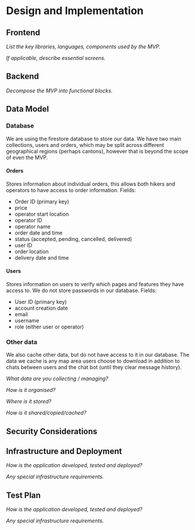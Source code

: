 # Design and Implementation

## Frontend

*List the key libraries, languages, components used by the MVP.*

*If applicable, describe essential screens.*

## Backend

*Decompose the MVP into functional blocks.*

## Data Model
### Database
We are using the firestore database to store our data. We have two main collections, users and orders, which may be split across different geographical regions (perhaps cantons), however that is beyond the scope of even the MVP. 

#### Orders
Stores information about individual orders, this allows both hikers and operators to have access to order information.
Fields:
- Order ID (primary key)
- price
- operator start location
- operator ID
- operator name
- order date and time
- status (accepted, pending, cancelled, delivered)
- user ID
- order location
- delivery date and time

#### Users
Stores information on users to verify which pages and features they have access to. We do not store passwords in our database.
Fields:
- User ID (primary key)
- account creation date
- email
- username
- role (either user or operator)

### Other data
We also cache other data, but do not have access to it in our database. The data we cache is any map area users choose to download in addition to chats between users and the chat bot (until they clear message history).

*What data are you collecting / managing?*

*How is it organised?*

*Where is it stored?*

*How is it shared/copied/cached?*

## Security Considerations

## Infrastructure and Deployment

*How is the application developed, tested and deployed?*

*Any special infrastructure requirements.*

## Test Plan

*How is the application developed, tested and deployed?*

*Any special infrastructure requirements.*

